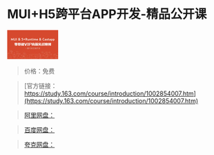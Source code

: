 # MUI+H5跨平台APP开发-精品公开课

![img](../../../assets/study163/free/6631462490376899339.jpeg)

> 价格：免费

> [官方链接：https://study.163.com/course/introduction/1002854007.htm](https://study.163.com/course/introduction/1002854007.htm)

> [阿里网盘：]()

> [百度网盘：]()

> [夸克网盘：]()
